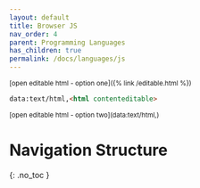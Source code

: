 ```yaml
---
layout: default
title: Browser JS
nav_order: 4
parent: Programming Languages
has_children: true
permalink: /docs/languages/js
---
```


<sub>[open editable html - option one]({% link /editable.html %})</sub>
```html
data:text/html,<html contenteditable>
```
<sup>[open editable html - option two](data:text/html,<html contenteditable>)</sup>

# Navigation Structure
{: .no_toc }

